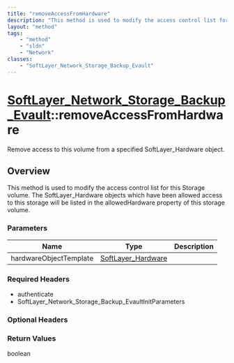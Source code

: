 ```yaml
---
title: "removeAccessFromHardware"
description: "This method is used to modify the access control list for this Storage volume.  The SoftLayer_Hardware objects which hav... "
layout: "method"
tags:
    - "method"
    - "sldn"
    - "Network"
classes:
    - "SoftLayer_Network_Storage_Backup_Evault"
---
```

# [SoftLayer_Network_Storage_Backup_Evault](/reference/services/SoftLayer_Network_Storage_Backup_Evault)::removeAccessFromHardware

Remove access to this volume from a specified SoftLayer_Hardware object.


## Overview 
This method is used to modify the access control list for this Storage volume.  The SoftLayer_Hardware objects which have been allowed access to this storage will be listed in the allowedHardware property of this storage volume. 

### Parameters 
|Name | Type | Description |
| --- | --- | --- |
|hardwareObjectTemplate| <a href='/reference/datatypes/SoftLayer_Hardware'>SoftLayer_Hardware </a>| |


### Required Headers
* authenticate
* SoftLayer_Network_Storage_Backup_EvaultInitParameters

### Optional Headers

### Return Values
boolean

